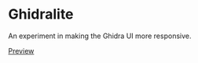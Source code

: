 # Ghidralite

An experiment in making the Ghidra UI more responsive.

[Preview](https://github.com/garyttierney/ghidralite/assets/1180094/c8c87429-59cf-4cff-942f-3b6f668dc288)
